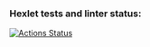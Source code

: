 ### Hexlet tests and linter status:
[![Actions Status](https://github.com/Neooroo/data-analytics-project-96/actions/workflows/hexlet-check.yml/badge.svg)](https://github.com/Neooroo/data-analytics-project-96/actions)